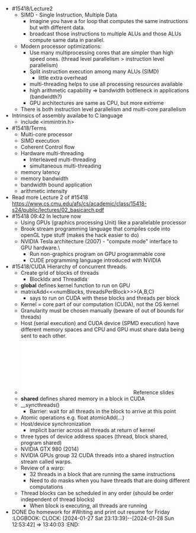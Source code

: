 - #15418/Lecture2
	- SIMD - Single Instruction, Multiple Data
		- Imagine you have a for loop that computes the same instructions but with different data.
		- broadcast those instructions to multiple ALUs and those ALUs compute same data in parallel.
	- Modern processor optimizations:
		- Use many multiprocessing cores that are simpler than high speed ones. (thread level parallelism > instruction level parallelism)
		- Split instruction execution among many ALUs (SIMD)
			- little extra overhead
		- multi-threading helps to use all processing resources available
		- high arithmetic capability => bandwidth bottleneck in applications (bandwidth?)
		- GPU architectures are same as CPU, but more extreme
	- There is both instruction level parallelism and multi-core parallelism
- Intrinsics of assembly availabe to C language
	- include <immintrin.h>
- #15418/Terms
	- Multi-core processor
	- SIMD execution
	- Coherent Control flow
	- Hardware multi-threading
		- Interleaved multi-threading
		- simultaneous multi-threading
	- memory latency
	- memory bandwidth
	- bandwidth bound application
	- arithmetic intensity
- Read more Lecture 2 of #15418 https://www.cs.cmu.edu/afs/cs/academic/class/15418-s24/public/lectures/02_basicarch.pdf
- #15418 09:42 In lecture now
	- Using GPUs (graphics processing Unit) like a parallelable processor
	- Brook stream programming language that compiles code into openGL type stuff (makes the hack easier to do)
	- NVIDIA Tesla architecture (2007) - "compute mode" interface to GPU hardware.\
		- Run non-graphics program on GPU programmable core
		- CUDE programming language introduced with NVIDIA
- #15418/CUDA Hierarchy of concurrent threads.
	- Create grid of blocks of threads
		- BlockIdx and ThreadIdx
	- __global__ defines kernel function to run on GPU
	- matrixAdd<<<numBlocks, threadsPerBlock>>>(A,B,C)
		- says to run on CUDA with these blocks and threads per block
	- Kernel = core part of our computation (CUDA), not the OS kernel
	- Granularity must be chosen manually (beware of out of bounds for threads)
	- Host (serial execution) and CUDA device (SPMD execution) have different memory spaces and CPU and GPU must share data being sent to each other.
	- ![15418 lecture 3.pdf](../assets/15418_lecture_3_1706108611362_0.pdf) Reference slides
	- __shared__ defines shared memory in a block in CUDA
	- __syncthreads()
		- Barrier: wait for all threads in the block to arrive at this point
	- Atomic operations e.g. float atomicAdd(...)
	- Host/device synchronization
		- implicit barrier across all threads at return of kernel
	- three types of device address spaces (thread, block shared, program shared)
	- NVIDIA GTX 980 (2014)
	- NVIDIA GPUs group 32 CUDA threads into a shared instruction stream called warps.
	- Review of a warp:
		- 32 threads in a block that are running the same instructions
		- Need to do masks when you have threads that are doing different computations
	- Thread blocks can be scheduled in any order (should be order independent of thread blocks)
		- When block is executing, all threads are running
- DONE Do homework for #Writing and print out resume for Friday
  :LOGBOOK:
  CLOCK: [2024-01-27 Sat 23:13:39]--[2024-01-28 Sun 12:53:42] =>  13:40:03
  :END: